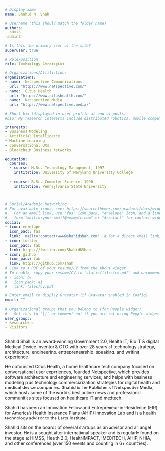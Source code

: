 ```yaml
---
# Display name
name: Shahid N. Shah

# Username (this should match the folder name)
authors:
- admin
-admin2

# Is this the primary user of the site?
superuser: true

# Role/position
role: Technology Strategist

# Organizations/Affiliations
organizations:
- name:  Netspective Communications
  url: "https://www.netspective.com/"
- name:  Citus Health
  url: "https://www.citushealth.com/"
- name:  Netspective Media
  url: "https://www.netspective.media/"

# Short bio (displayed in user profile at end of posts)
#bio: My research interests include distributed robotics, mobile computing and programmable matter.

interests:
- Business Modeling
- Artificial Intelligence
- Machine Learning
- Conversational UXs
- Blockchain Business Networks

education:
  courses:
  - course: M.Sc. Technology Management, 1997
    institution: University of Maryland University College
    
  - course: B.Sc. Computer Science, 1990
    institution: Pennsylvania State University
    


# Social/Academic Networking
# For available icons, see: https://sourcethemes.com/academic/docs/widgets/#icons
#   For an email link, use "fas" icon pack, "envelope" icon, and a link in the
#   form "mailto:your-email@example.com" or "#contact" for contact widget.
social:
- icon: envelope
  icon_pack: fas
  link: 'mailto:contact+www@shahidshah.com'  # For a direct email link, use "mailto:test@example.org".
- icon: twitter
  icon_pack: fab
  link: https://twitter.com/ShahidNShah
- icon: github
  icon_pack: fab
  link: https://github.com/shah
# Link to a PDF of your resume/CV from the About widget.
# To enable, copy your resume/CV to `static/files/cv.pdf` and uncomment the lines below.  
# - icon: cv
#   icon_pack: ai
#   link: files/cv.pdf

# Enter email to display Gravatar (if Gravatar enabled in Config)
email: ""
  
# Organizational groups that you belong to (for People widget)
#   Set this to `[]` or comment out if you are not using People widget.  
user_groups:
- Researchers
- Visitors
---
```


Shahid Shah is an award-winning Government 2.0, Health IT, Bio IT & digital Medical Device Inventor & CTO with over 28 years of technology strategy, architecture, engineering, entrepreneurship, speaking, and writing experience.

He cofounded Citus Health, a home healthcare tech company focused on conversational user experiences, founded Netspective, which provides software architecture and engineering services, and helps with business modeling plus technology commercialization strategies for digital health and medical device companies. Shahid is the Publisher of Netspective Media, which hosts some of the world’s best online news and professional communities sites focused on healthcare IT and medtech.

Shahid has been an Innovation Fellow and Entrepreneur-in-Residence (EIR) for America’s Health Insurance Plans (AHIP) Innovation Lab and is a health technology advisor to the Larta Institute.

Shahid sits on the boards of several startups as an advisor and an angel investor. He is a sought after international speaker and is regularly found on the stage at HIMSS, Health 2.0, HealthIMPACT, iMEDiTECH, AHIP, NHIA, and other conferences (over 150 events and counting in 6+ countries). 
